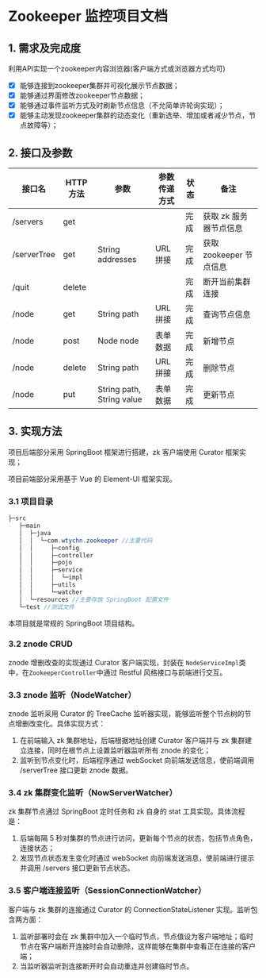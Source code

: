 # Zookeeper 监控项目文档

## 1. 需求及完成度

利用API实现一个zookeeper内容浏览器(客户端方式或浏览器方式均可)

- [x] 能够连接到zookeeper集群并可视化展示节点数据；
- [x] 能够通过界面修改zookeeper节点数据；
- [x] 能够通过事件监听方式及时刷新节点信息（不允简单许轮询实现）；
- [x] 能够主动发现zookeeper集群的动态变化（重新选举、增加或者减少节点，节点故障等）；

## 2. 接口及参数

| 接口名      | HTTP 方法 | 参数                      | 参数传递方式 | 状态 | 备注                    |
| ----------- | --------- | ------------------------- | ------------ | ---- | ----------------------- |
| /servers    | get       |                           |              | 完成 | 获取 zk 服务器节点信息  |
| /serverTree | get       | String addresses          | URL 拼接     | 完成 | 获取 zookeeper 节点信息 |
| /quit       | delete    |                           |              | 完成 | 断开当前集群连接        |
| /node       | get       | String path               | URL 拼接     | 完成 | 查询节点信息            |
| /node       | post      | Node node                 | 表单数据     | 完成 | 新增节点                |
| /node       | delete    | String path               | URL 拼接     | 完成 | 删除节点                |
| /node       | put       | String path, String value | 表单数据     | 完成 | 更新节点                |

## 3. 实现方法

项目后端部分采用 SpringBoot 框架进行搭建，zk 客户端使用 Curator 框架实现；

项目前端部分采用基于 Vue 的 Element-UI 框架实现。

### 3.1 项目目录

```java
├─src
   ├─main
   │  ├─java
   │  │  └─com.wtychn.zookeeper //主要代码
   │  │     ├─config
   │  │     ├─controller 
   │  │     ├─pojo
   │  │     ├─service
   │  │     │  └─impl
   │  │     ├─utils
   │  │     └─watcher
   │  └─resources //主要存放 SpringBoot 配置文件      
   └─test //测试文件

```

本项目就是常规的 SpringBoot 项目结构。

### 3.2 znode CRUD

znode 增删改查的实现通过 Curator 客户端实现，封装在 `NodeServiceImpl`类中，在`ZookeeperController`中通过 Restful 风格接口与前端进行交互。

### 3.3 znode 监听（NodeWatcher）

znode 监听采用 Curator 的 TreeCache 监听器实现，能够监听整个节点树的节点增删改变化。具体实现方式：

1. 在前端输入 zk 集群地址，后端根据地址创建 Curator 客户端并与 zk 集群建立连接，同时在根节点上设置监听器监听所有 znode 的变化；
2. 监听到节点变化时，后端程序通过 webSocket 向前端发送信息，使前端调用 /serverTree 接口更新 znode 数据。

### 3.4 zk 集群变化监听（NowServerWatcher）

zk 集群节点通过 SpringBoot 定时任务和 zk 自身的 stat 工具实现。具体流程是：

1. 后端每隔 5 秒对集群的节点进行访问，更新每个节点的状态，包括节点角色，连接状态；
2. 发现节点状态发生变化时通过 webSocket 向前端发送消息，使前端进行提示并调用 /servers 接口更新节点状态。

### 3.5 客户端连接监听（SessionConnectionWatcher）

客户端与 zk 集群的连接通过 Curator 的 ConnectionStateListener 实现。监听包含两方面：

1. 监听部署时会在 zk 集群中加入一个临时节点，节点值设为客户端地址；临时节点在客户端断开连接时会自动删除，这样能够在集群中查看正在连接的客户端；
2. 当监听器监听到连接断开时会自动重连并创建临时节点。

